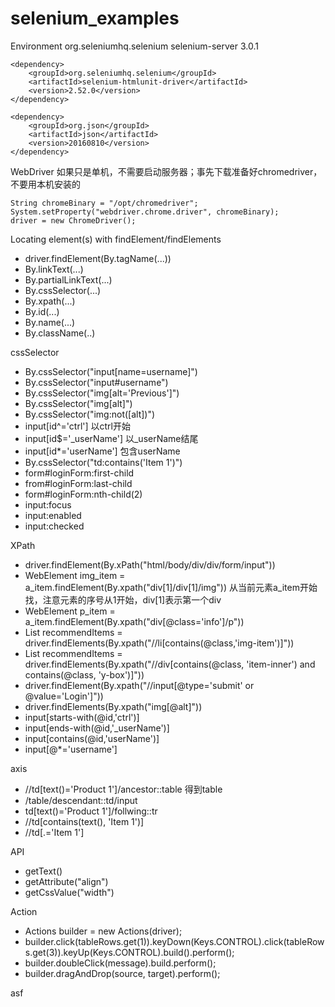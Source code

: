 # selenium_examples

Environment
    <dependency>
        <groupId>org.seleniumhq.selenium</groupId>
        <artifactId>selenium-server</artifactId>
        <version>3.0.1</version>
    </dependency>

    <dependency>
        <groupId>org.seleniumhq.selenium</groupId>
        <artifactId>selenium-htmlunit-driver</artifactId>
        <version>2.52.0</version>
    </dependency>

    <dependency>
        <groupId>org.json</groupId>
        <artifactId>json</artifactId>
        <version>20160810</version>
    </dependency>

WebDriver 如果只是单机，不需要启动服务器；事先下载准备好chromedriver，不要用本机安装的

    String chromeBinary = "/opt/chromedriver";
    System.setProperty("webdriver.chrome.driver", chromeBinary);
    driver = new ChromeDriver();

Locating element(s) with findElement/findElements
* driver.findElement(By.tagName(...))
* By.linkText(...)
* By.partialLinkText(...)
* By.cssSelector(...)
* By.xpath(...)
* By.id(...)
* By.name(...)
* By.className(..)

cssSelector

* By.cssSelector("input[name=username]")
* By.cssSelector("input#username")
* By.cssSelector("img[alt='Previous']")
* By.cssSelector("img[alt]")
* By.cssSelector("img:not([alt])")
* input[id^='ctrl'] 以ctrl开始
* input[id$='_userName'] 以_userName结尾
* input[id*='userName'] 包含userName
* By.cssSelector("td:contains('Item 1')")
* form#loginForm:first-child
* from#loginForm:last-child
* form#loginForm:nth-child(2)
* input:focus
* input:enabled
* input:checked

XPath
* driver.findElement(By.xPath("html/body/div/div/form/input"))
* WebElement img_item = a_item.findElement(By.xpath("div[1]/div[1]/img")) 从当前元素a_item开始找，注意元素的序号从1开始，div[1]表示第一个div
* WebElement p_item = a_item.findElement(By.xpath("div[@class='info']/p"))
* List<WebElement> recommendItems = driver.findElements(By.xpath("//li[contains(@class,'img-item')]"))
* List<WebElement> recommendItems = driver.findElements(By.xpath("//div[contains(@class, 'item-inner') and contains(@class, 'y-box')]"))
* driver.findElement(By.xpath("//input[@type='submit' or @value='Login']"))
* driver.findElements(By.xpath("img[@alt]"))
* input[starts-with(@id,'ctrl')]
* input[ends-with(@id,'_userName')]
* input[contains(@id,'userName')]
* input[@*='username']

axis
* //td[text()='Product 1']/ancestor::table  得到table
* /table/descendant::td/input
* td[text()='Product 1']/follwing::tr 
* //td[contains(text(), 'Item 1')]
* //td[.='Item 1']

API
* getText()
* getAttribute("align")
* getCssValue("width")

Action
* Actions builder = new Actions(driver);
* builder.click(tableRows.get(1)).keyDown(Keys.CONTROL).click(tableRows.get(3)).keyUp(Keys.CONTROL).build().perform();
* builder.doubleClick(message).build.perform();
* builder.dragAndDrop(source, target).perform();

asf


